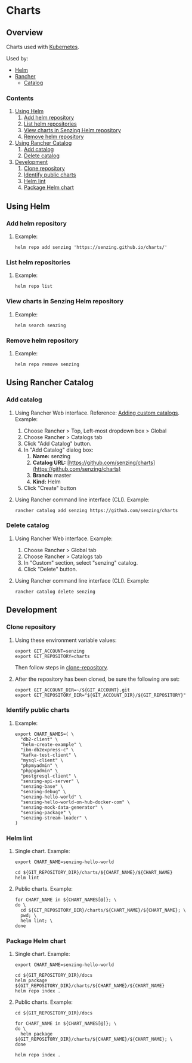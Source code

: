 # Charts

## Overview

Charts used with [Kubernetes](https://github.com/Senzing/knowledge-base/blob/master/WHATIS/kubernetes.md).

Used by:

- [Helm](https://github.com/Senzing/knowledge-base/blob/master/WHATIS/helm.md)
- [Rancher](https://github.com/Senzing/knowledge-base/blob/master/WHATIS/rancher.md)
  - [Catalog](https://rancher.com/docs/rancher/v2.x/en/catalog/)

### Contents

1. [Using Helm](#using-helm)
    1. [Add helm repository](#add-helm-repository)
    1. [List helm repositories](#list-helm-repositories)
    1. [View charts in Senzing Helm repository](#view-charts-in-senzing-helm-repository)
    1. [Remove helm repository](#remove-helm-repository)
1. [Using Rancher Catalog](#using-rancher-catalog)
    1. [Add catalog](#add-catalog)
    1. [Delete catalog](#delete-catalog)
1. [Development](#development)
    1. [Clone repository](#clone-repository)
    1. [Identify public charts](#identify-public-charts)
    1. [Helm lint](#helm-lint)
    1. [Package Helm chart](#package-helm-chart)

## Using Helm

### Add helm repository

1. Example:

    ```console
    helm repo add senzing 'https://senzing.github.io/charts/'
    ```

### List helm repositories

1. Example:

    ```console
    helm repo list
    ```

### View charts in Senzing Helm repository

1. Example:

    ```console
    helm search senzing
    ```

### Remove helm repository

1. Example:

    ```console
    helm repo remove senzing
    ```

## Using Rancher Catalog

### Add catalog

1. Using Rancher Web interface.
   Reference: [Adding custom catalogs](https://rancher.com/docs/rancher/v2.x/en/catalog/#adding-custom-catalogs).
   Example:

    1. Choose Rancher > Top, Left-most dropdown box > Global
    1. Choose Rancher > Catalogs tab
    1. Click "Add Catalog" button.
    1. In "Add Catalog" dialog box:
        1. **Name:** senzing
        1. **Catalog URL:** [https://github.com/senzing/charts](https://github.com/senzing/charts)
        1. **Branch:** master
        1. **Kind:** Helm
    1. Click "Create" button

1. Using Rancher command line interface (CLI).  Example:

    ```console
    rancher catalog add senzing https://github.com/senzing/charts
    ```

### Delete catalog

1. Using Rancher Web interface. Example:

    1. Choose Rancher > Global tab
    1. Choose Rancher > Catalogs tab
    1. In "Custom" section, select "senzing" catalog.
    1. Click "Delete" button.

1. Using Rancher command line interface (CLI). Example:

    ```console
    rancher catalog delete senzing
    ```

## Development

### Clone repository

1. Using these environment variable values:

    ```console
    export GIT_ACCOUNT=senzing
    export GIT_REPOSITORY=charts
    ```

   Then follow steps in [clone-repository](https://github.com/Senzing/knowledge-base/blob/master/HOWTO/clone-repository.md).

1. After the repository has been cloned, be sure the following are set:

    ```console
    export GIT_ACCOUNT_DIR=~/${GIT_ACCOUNT}.git
    export GIT_REPOSITORY_DIR="${GIT_ACCOUNT_DIR}/${GIT_REPOSITORY}"
    ```

### Identify public charts

1. Example:

    ```console
    export CHART_NAMES=( \
      "db2-client" \
      "helm-create-example" \
      "ibm-db2express-c" \
      "kafka-test-client" \
      "mysql-client" \
      "phpmyadmin" \
      "phppgadmin" \
      "postgresql-client" \
      "senzing-api-server" \
      "senzing-base" \
      "senzing-debug" \
      "senzing-hello-world" \
      "senzing-hello-world-on-hub-docker-com" \
      "senzing-mock-data-generator" \
      "senzing-package" \
      "senzing-stream-loader" \
    )
    ```

### Helm lint

1. Single chart.  Example:

    ```console
    export CHART_NAME=senzing-hello-world

    cd ${GIT_REPOSITORY_DIR}/charts/${CHART_NAME}/${CHART_NAME}
    helm lint
    ```

1. Public charts. Example:

    ```console
    for CHART_NAME in ${CHART_NAMES[@]}; \
    do \
      cd ${GIT_REPOSITORY_DIR}/charts/${CHART_NAME}/${CHART_NAME}; \
      pwd; \
      helm lint; \
    done
    ```

### Package Helm chart

1. Single chart. Example:

    ```console
    export CHART_NAME=senzing-hello-world

    cd ${GIT_REPOSITORY_DIR}/docs
    helm package ${GIT_REPOSITORY_DIR}/charts/${CHART_NAME}/${CHART_NAME}
    helm repo index .
    ```

1. Public charts. Example:

    ```console
    cd ${GIT_REPOSITORY_DIR}/docs

    for CHART_NAME in ${CHART_NAMES[@]}; \
    do \
      helm package ${GIT_REPOSITORY_DIR}/charts/${CHART_NAME}/${CHART_NAME}; \
    done

    helm repo index .
    ```
